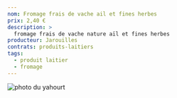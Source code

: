 ```yaml
---
nom: Fromage frais de vache ail et fines herbes
prix: 2,40 €
description: >
  fromage frais de vache nature aïl et fines herbes
producteur: Jarouilles
contrats: produits-laitiers
tags: 
  - produit laitier
  - fromage
---
```


![photo du yahourt](./media/fromage-frais.jpg)
